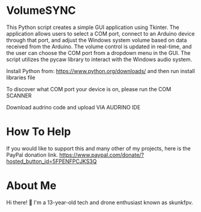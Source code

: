 # VolumeSYNC
This Python script creates a simple GUI application using Tkinter. The application allows users to select a COM port, connect to an Arduino device through that port, and adjust the Windows system volume based on data received from the Arduino. The volume control is updated in real-time, and the user can choose the COM port from a dropdown menu in the GUI. The script utilizes the pycaw library to interact with the Windows audio system.

Install Python from: https://www.python.org/downloads/ and then run install libraries file

To discover what COM port your device is on, please run the COM SCANNER

Download audrino code and upload VIA AUDRINO IDE

# How To Help
If you would like to support this and many other of my projects, here is the PayPal donation link.
https://www.paypal.com/donate/?hosted_button_id=5FPENFPCJKS3Q

# About Me
Hi there! 👋 I'm a 13-year-old tech and drone enthusiast known as skunkfpv.
